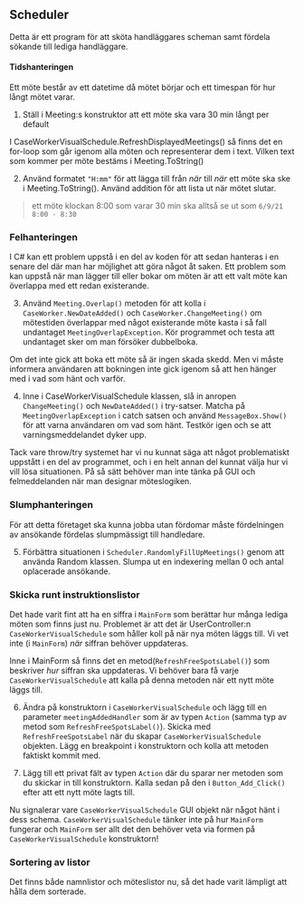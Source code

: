 ﻿## Scheduler

Detta är ett program för att sköta handläggares 
scheman samt fördela sökande till lediga handläggare.

#### Tidshanteringen

Ett möte består av ett datetime då mötet börjar och ett
timespan för hur långt mötet varar.

1. Ställ i Meeting:s konstruktor att ett möte ska vara 
    30 min långt per default

I CaseWorkerVisualSchedule.RefreshDisplayedMeetings() så finns det
en for-loop som går igenom alla möten och representerar dem
i text. Vilken text som kommer per möte bestäms i Meeting.ToString()

2. Använd formatet `"H:mm"` för att lägga till från
    _när_ till _när_ ett möte ska ske i Meeting.ToString(). Använd addition för att lista ut när mötet slutar.
> ett möte klockan 8:00 som varar 30 min ska alltså se ut som `6/9/21 8:00 - 8:30`

### Felhanteringen

I C# kan ett problem uppstå i en del av koden för att sedan
hanteras i en senare del där man har möjlighet att göra något
åt saken. Ett problem som kan uppstå när man lägger till eller
bokar om möten är att ett valt möte kan överlappa med ett
redan existerande.

3. Använd `Meeting.Overlap()` metoden för att kolla i 
    `CaseWorker.NewDateAdded()` och `CaseWorker.ChangeMeeting()`
    om mötestiden överlappar med något existerande möte
    kasta i så fall undantaget `MeetingOverlapException`.
    Kör programmet och testa att undantaget sker om man försöker
    dubbelboka.

Om det inte gick att boka ett möte så är ingen skada skedd.
Men vi måste informera användaren att bokningen inte gick igenom
så att hen hänger med i vad som hänt och varför.

4. Inne i CaseWorkerVisualSchedule klassen, slå in anropen 
    `ChangeMeeting()` och `NewDateAdded()` i try-satser.
    Matcha på `MeetingOverlapException` i catch satsen och 
    använd `MessageBox.Show()` för att varna användaren om 
    vad som hänt. Testkör igen och se att varningsmeddelandet 
    dyker upp.

Tack vare throw/try systemet har vi nu kunnat säga att något
problematiskt uppstått i en del av programmet, och i en helt
annan del kunnat välja hur vi vill lösa situationen. På så sätt
behöver man inte tänka på GUI och felmeddelanden när man designar
möteslogiken.

### Slumphanteringen

För att detta företaget ska kunna jobba utan fördomar måste
fördelningen av ansökande fördelas slumpmässigt till handledare.

5. Förbättra situationen i `Scheduler.RandomlyFillUpMeetings()`
    genom att använda Random klassen. Slumpa ut en indexering 
    mellan 0 och antal oplacerade ansökande.

### Skicka runt instruktionslistor

Det hade varit fint att ha en siffra i `MainForm` som berättar 
hur många lediga möten som finns just nu. Problemet är att
det är UserController:n `CaseWorkerVisualSchedule` som håller koll på
när nya möten läggs till. Vi vet inte (i `MainForm`) _när_ siffran
behöver uppdateras.

Inne i MainForm så finns det en metod(`RefreshFreeSpotsLabel()`) som
beskriver _hur_ siffran ska uppdateras. Vi behöver bara få
varje `CaseWorkerVisualSchedule` att kalla på denna metoden när ett
nytt möte läggs till.

6. Ändra på konstruktorn i `CaseWorkerVisualSchedule` och lägg till
    en parameter `meetingAddedHandler` som är av typen `Action` (samma typ
    av metod som `RefreshFreeSpotsLabel()`). Skicka med 
    `RefreshFreeSpotsLabel` när du skapar `CaseWorkerVisualSchedule`
    objekten. Lägg en breakpoint i konstruktorn och kolla att metoden
    faktiskt kommit med.

7. Lägg till ett privat fält av typen `Action` där du sparar ner metoden
    som du skickar in till konstruktorn. Kalla sedan på den i `Button_Add_Click()`
    efter att ett nytt möte lagts till.

Nu signalerar vare `CaseWorkerVisualSchedule` GUI objekt när
något hänt i dess schema. `CaseWorkerVisualSchedule` tänker inte på
hur `MainForm` fungerar och `MainForm` ser allt det den behöver veta
via formen på `CaseWorkerVisualSchedule` konstruktorn!

### Sortering av listor

Det finns både namnlistor och möteslistor nu, så det hade varit lämpligt att hålla
dem sorterade.